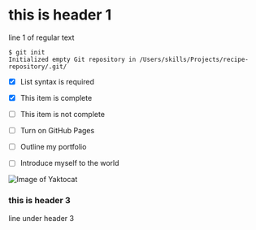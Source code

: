 # this is header 1

line 1 of regular text

```
$ git init
Initialized empty Git repository in /Users/skills/Projects/recipe-repository/.git/
```

- [x] List syntax is required
- [x] This item is complete
- [ ] This item is not complete


- [ ] Turn on GitHub Pages
- [ ] Outline my portfolio
- [ ] Introduce myself to the world



![Image of Yaktocat](https://octodex.github.com/images/yaktocat.png)

### this is header 3

line under header 3


